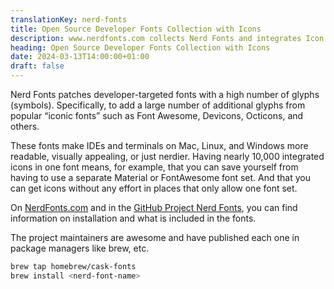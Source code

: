 ```yaml
---
translationKey: nerd-fonts
title: Open Source Developer Fonts Collection with Icons
description: www.nerdfonts.com collects Nerd Fonts and integrates Icon Sets from FontAwesome, Material, etc.
heading: Open Source Developer Fonts Collection with Icons
date: 2024-03-13T14:00:00+01:00
draft: false
---
```


Nerd Fonts patches developer-targeted fonts with a high number of glyphs (symbols). Specifically, to add a large number of additional glyphs from popular “iconic fonts” such as Font Awesome, Devicons, Octicons, and others.

These fonts make IDEs and terminals on Mac, Linux, and Windows more readable, visually appealing, or just nerdier. Having nearly 10,000 integrated icons in one font means, for example, that you can save yourself from having to use a separate Material or FontAwesome font set. And that you can get icons without any effort in places that only allow one font set.

On [NerdFonts.com](https://www.nerdfonts.com/) and in the [GitHub Project Nerd Fonts](https://github.com/ryanoasis/nerd-fonts), you can find information on installation and what is included in the fonts.

The project maintainers are awesome and have published each one in package managers like brew, etc.
```bash
brew tap homebrew/cask-fonts
brew install <nerd-font-name>
```
